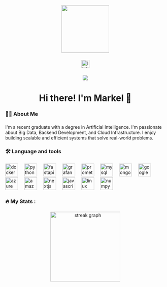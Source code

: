<div align="center">
  <img height="150" src="[https://media.licdn.com/dms/image/D4D03AQG8VYRJmMhMZg/profile-displayphoto-shrink_400_400/0/1714391845733?e=1723680000&v=beta&t=yQntnScBr9aa1i6o54FPxmR9RZWRjmbvQW9IacKR-lU](https://media.licdn.com/dms/image/D4D03AQFAD0Sx-RkTkQ/profile-displayphoto-shrink_100_100/0/1718616247473?e=1724284800&v=beta&t=PCEqgOwJA4OZfCzoFtKGa4PAuAaYao1NPAVg5VDIG-Y)"  />
</div>

###

<div align="center">
  <a href="https://www.linkedin.com/in/markel-ramiro-vaquero-92530319b/" target="_blank">
    <img src="https://img.shields.io/static/v1?message=LinkedIn&logo=linkedin&label=&color=0077B5&logoColor=white&labelColor=&style=for-the-badge" height="25" alt="linkedin logo"  />
  </a>
</div>

###

<div align="center">
  <img src="https://visitor-badge.laobi.icu/badge?page_id=Riemann-def.Riemann-def&left_color=darkcyan&right_color=darkslategray"  />
</div>

###

<h1 align="center">Hi there! I'm Markel 👋</h1>

###

<h3 align="left">👩‍💻  About Me</h3>

###

<p align="left">I'm a recent graduate with a degree in Artificial Intelligence. I'm passionate about Big Data, Backend Development, and Cloud Infrastructure. I enjoy building scalable and efficient systems that solve real-world problems.</p>

###

<h3 align="left">🛠 Language and tools</h3>

###

<div align="left">
  <img src="https://cdn.jsdelivr.net/gh/devicons/devicon/icons/docker/docker-plain-wordmark.svg" height="40" alt="docker logo"  />
  <img width="12" />
  <img src="https://cdn.jsdelivr.net/gh/devicons/devicon/icons/python/python-original.svg" height="40" alt="python logo"  />
  <img width="12" />
  <img src="https://cdn.jsdelivr.net/gh/devicons/devicon/icons/fastapi/fastapi-original.svg" height="40" alt="fastapi logo"  />
  <img width="12" />
  <img src="https://cdn.jsdelivr.net/gh/devicons/devicon/icons/grafana/grafana-original.svg" height="40" alt="grafana logo"  />
  <img width="12" />
  <img src="https://cdn.jsdelivr.net/gh/devicons/devicon/icons/prometheus/prometheus-original.svg" height="40" alt="prometheus logo"  />
  <img width="12" />
  <img src="https://cdn.jsdelivr.net/gh/devicons/devicon/icons/postgres/postgres-original.svg" height="40" alt="mysql logo"  />
  <img width="12" />
  <img src="https://cdn.jsdelivr.net/gh/devicons/devicon/icons/mongodb/mongodb-original.svg" height="40" alt="mongodb logo"  />
  <img width="12" />
  <img src="https://cdn.jsdelivr.net/gh/devicons/devicon/icons/googlecloud/googlecloud-original.svg" height="40" alt="googlecloud logo"  />
  <img width="12" />
  <img src="https://cdn.jsdelivr.net/gh/devicons/devicon/icons/azure/azure-original.svg" height="40" alt="azure logo"  />
  <img width="12" />
  <img src="https://skillicons.dev/icons?i=aws" height="40" alt="amazonwebservices logo"  />
  <img width="12" />
  <img src="https://cdn.jsdelivr.net/gh/devicons/devicon/icons/svelte/svelte-original.svg" height="40" alt="nextjs logo"  />
  <img width="12" />
  <img src="https://cdn.jsdelivr.net/gh/devicons/devicon/icons/javascript/javascript-original.svg" height="40" alt="javascript logo"  />
  <img width="12" />
  <img src="https://cdn.jsdelivr.net/gh/devicons/devicon/icons/linux/linux-original.svg" height="40" alt="linux logo"  />
  <img width="12" />
  <img src="https://cdn.jsdelivr.net/gh/devicons/devicon/icons/numpy/numpy-original.svg" height="40" alt="numpy logo"  />
  <img width="12" />
</div>

###

<h3 align="left">🔥   My Stats :</h3>

###

<div align="center">
  <img src="https://streak-stats.demolab.com?user=Riemann-def&locale=en&mode=daily&theme=dark&hide_border=false&border_radius=5&order=3" height="220" alt="streak graph"  />
</div>

###
